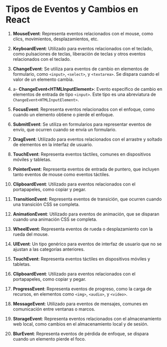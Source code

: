 # Tipos de Eventos y Cambios en React

1. **MouseEvent**: Representa eventos relacionados con el mouse, como clics, movimientos, desplazamientos, etc.

2. **KeyboardEvent**: Utilizado para eventos relacionados con el teclado, como pulsaciones de teclas, liberación de teclas y otros eventos relacionados con el teclado.

3. **ChangeEvent**: Se utiliza para eventos de cambio en elementos de formulario, como `<input>`, `<select>`, y `<textarea>`. Se dispara cuando el valor de un elemento cambia.

3. a- **ChangeEvent\<HTMLInputElement>**: Evento específico de cambio en elementos de entrada de tipo `<input>`. Este tipo es una abreviatura de `ChangeEvent<HTMLInputElement>`.

4. **FocusEvent**: Representa eventos relacionados con el enfoque, como cuando un elemento obtiene o pierde el enfoque.

5. **SubmitEvent**: Se utiliza en formularios para representar eventos de envío, que ocurren cuando se envía un formulario.

6. **DragEvent**: Utilizado para eventos relacionados con el arrastre y soltado de elementos en la interfaz de usuario.

7. **TouchEvent**: Representa eventos táctiles, comunes en dispositivos móviles y tabletas.

8. **PointerEvent**: Representa eventos de entrada de puntero, que incluyen tanto eventos de mouse como eventos táctiles.

9. **ClipboardEvent**: Utilizado para eventos relacionados con el portapapeles, como copiar y pegar.

10. **TransitionEvent**: Representa eventos de transición, que ocurren cuando una transición CSS se completa.

11. **AnimationEvent**: Utilizado para eventos de animación, que se disparan cuando una animación CSS se completa.

12. **WheelEvent**: Representa eventos de rueda o desplazamiento con la rueda del mouse.

13. **UIEvent**: Un tipo genérico para eventos de interfaz de usuario que no se ajustan a las categorías anteriores.

14. **TouchEvent**: Representa eventos táctiles en dispositivos móviles y tabletas.

15. **ClipboardEvent**: Utilizado para eventos relacionados con el portapapeles, como copiar y pegar.

16. **ProgressEvent**: Representa eventos de progreso, como la carga de recursos, en elementos como `<img>`, `<audio>`, y `<video>`.

17. **MessageEvent**: Utilizado para eventos de mensajes, comunes en comunicación entre ventanas o marcos.

18. **StorageEvent**: Representa eventos relacionados con el almacenamiento web local, como cambios en el almacenamiento local y de sesión.

19. **BlurEvent**: Representa eventos de pérdida de enfoque, se dispara cuando un elemento pierde el foco.